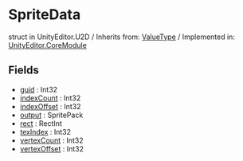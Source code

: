 # SpriteData
struct in UnityEditor.U2D
 / Inherits from: <a href="https://docs.unity3d.com/6000.1/Documentation/ScriptReference/ValueType.html">ValueType</a> / Implemented in: <a href="https://docs.unity3d.com/6000.1/Documentation/ScriptReference/UnityEditor.CoreModule.html">UnityEditor.CoreModule</a>

## Fields
- <a href="https://docs.unity3d.com/6000.1/Documentation/ScriptReference/SpriteData-guid.html">guid</a> : Int32
- <a href="https://docs.unity3d.com/6000.1/Documentation/ScriptReference/SpriteData-indexCount.html">indexCount</a> : Int32
- <a href="https://docs.unity3d.com/6000.1/Documentation/ScriptReference/SpriteData-indexOffset.html">indexOffset</a> : Int32
- <a href="https://docs.unity3d.com/6000.1/Documentation/ScriptReference/SpriteData-output.html">output</a> : SpritePack
- <a href="https://docs.unity3d.com/6000.1/Documentation/ScriptReference/SpriteData-rect.html">rect</a> : RectInt
- <a href="https://docs.unity3d.com/6000.1/Documentation/ScriptReference/SpriteData-texIndex.html">texIndex</a> : Int32
- <a href="https://docs.unity3d.com/6000.1/Documentation/ScriptReference/SpriteData-vertexCount.html">vertexCount</a> : Int32
- <a href="https://docs.unity3d.com/6000.1/Documentation/ScriptReference/SpriteData-vertexOffset.html">vertexOffset</a> : Int32
